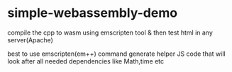# simple-webassembly-demo

compile the cpp to wasm using emscripten tool & then test html in any server(Apache)


best to use emscripten(em++) command generate helper JS code that will look after all needed dependencies like Math,time etc
